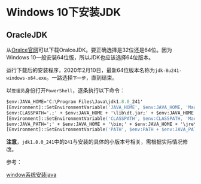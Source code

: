 # Windows 10下安装JDK

## OracleJDK

从[Oralce官网](http://www.oracle.com/technetwork/java/javase/downloads/index.html)可以下载OralceJDK。要正确选择是32位还是64位。因为Windows 10一般安装64位版，所以JDK也应该选择64位版本。

运行下载后的安装程序，2020年2月10日，最新64位版本名称为`jdk-8u241-windows-x64.exe`。一路选择`下一步`，直到结束。

以`管理员`身份打开`PowerShell`，逐条执行以下命令：

```ps
$env:JAVA_HOME='C:\Program Files\Java\jdk1.8.0_241'
[Environment]::SetEnvironmentVariable('JAVA_HOME', $env:JAVA_HOME, 'Machine')
$env:CLASSPATH='.;' + $env:JAVA_HOME + '\lib\dt.jar;' + $env:JAVA_HOME + '\lib\tools.jar;'
[Environment]::SetEnvironmentVariable('CLASSPATH', $env:CLASSPATH, 'Machine')
$env:JAVA_PATH=';' + $env:JAVA_HOME + '\bin;' + $env:JAVA_HOME + '\jre\bin'
[Environment]::SetEnvironmentVariable('PATH', $env:PATH + $env:JAVA_PATH, 'Machine')
```

**注意**，`jdk1.8.0_241`中的`241`与安装的具体的小版本号相关，需根据实际情况修改。

参考：

[window系统安装java](https://www.runoob.com/java/java-environment-setup.html)

